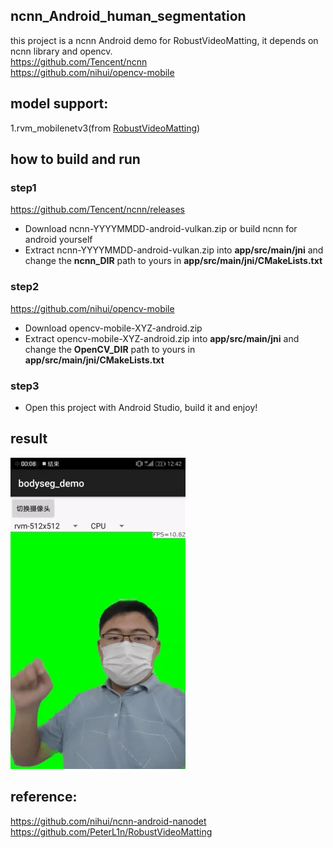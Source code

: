 ## ncnn_Android_human_segmentation

this project is a ncnn Android demo for RobustVideoMatting, it depends on ncnn library and opencv.  
https://github.com/Tencent/ncnn  
https://github.com/nihui/opencv-mobile
## model support:  
1.rvm_mobilenetv3(from [RobustVideoMatting](https://github.com/PeterL1n/RobustVideoMatting))  

## how to build and run
### step1
https://github.com/Tencent/ncnn/releases

* Download ncnn-YYYYMMDD-android-vulkan.zip or build ncnn for android yourself
* Extract ncnn-YYYYMMDD-android-vulkan.zip into **app/src/main/jni** and change the **ncnn_DIR** path to yours in **app/src/main/jni/CMakeLists.txt**

### step2
https://github.com/nihui/opencv-mobile

* Download opencv-mobile-XYZ-android.zip
* Extract opencv-mobile-XYZ-android.zip into **app/src/main/jni** and change the **OpenCV_DIR** path to yours in **app/src/main/jni/CMakeLists.txt**

### step3
* Open this project with Android Studio, build it and enjoy!
## result  
![](result.gif)  
## reference:  
https://github.com/nihui/ncnn-android-nanodet  
https://github.com/PeterL1n/RobustVideoMatting  


